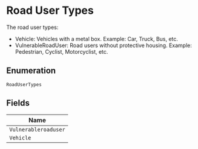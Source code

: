 
# Road User Types

The road user types:

- Vehicle: Vehicles with a metal box. Example: Car, Truck, Bus, etc.
- VulnerableRoadUser: Road users without protective housing. Example: Pedestrian, Cyclist, Motorcyclist, etc.

## Enumeration

`RoadUserTypes`

## Fields

| Name |
|  --- |
| `Vulnerableroaduser` |
| `Vehicle` |

